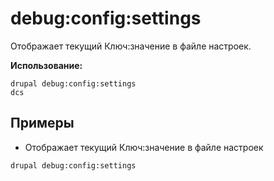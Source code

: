 # debug:config:settings
Отображает текущий Ключ:значение в файле настроек.

**Использование:**
```
drupal debug:config:settings
dcs
```

## Примеры
* Отображает текущий Ключ:значение в файле настроек
```
drupal debug:config:settings
```
